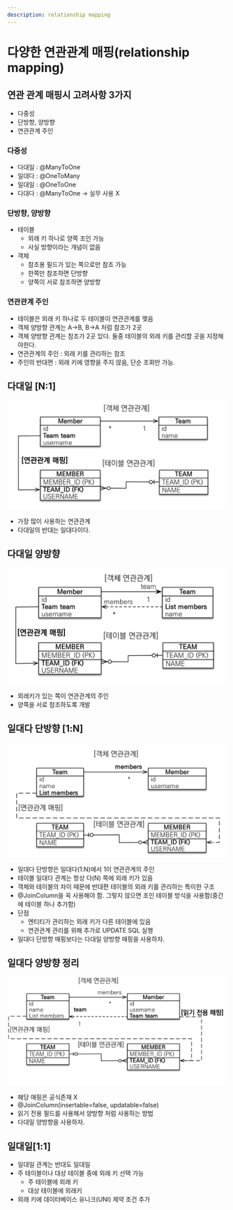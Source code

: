 ```yaml
---
description: relationship mapping
---
```


# 다양한 연관관계 매핑(relationship mapping)

## 연관 관계 매핑시 고려사항 3가지

* 다중성
* 단방향, 양방향
* 연관관계 주인&#x20;



### 다중성

* 다대일 : @ManyToOne&#x20;
* 일대다 : @OneToMany&#x20;
* 일대일 : @OneToOne&#x20;
* 다대다 : @ManyToOne -> 실무 사용 X

### 단방향, 양방향

* 테이블
  * 외래 키 하나로 양쪽  조인 가능
  * 사실  방향이라는 개념이 없음
* 객체
  * 참조용 필드가 있는 쪽으로만 참조 가능
  * 한쪽만 참조하면 단방향
  * 양쪽이 서로 참조하면 양방향

### 연관관계 주인

* 테이블은 외래 키 하나로 두 테이블이 연관관계를 맺음
* 객체 양방향 관계는 A->B, B->A 처럼 참조가 2곳
* 객체 양방향 관계는 참조가 2곳 있다. 둘중 테이블의 외래 키를 관리할 곳을 지정해야한다.
* 연관관계의 주인 : 외래 키를 관리하는 참조
* 주인의 반대편 : 외래 키에 영향을 주지 않음, 단순 조회만 가능.

## 다대일 \[N:1]&#x20;

![](<../.gitbook/assets/image (2) (1) (1) (1) (1).png>)

* 가장 많이 사용하는 연관관계
* 다대일의 반대는 일대다이다.

## 다대일 양방향

![](<../.gitbook/assets/image (3) (1) (1) (1) (1).png>)

* 외래키가 있는 쪽이 연관관계의 주인
* 양쪽을 서로 참조하도록 개발

## 일대다  단방향 \[1:N]&#x20;

![](<../.gitbook/assets/image (1) (1) (1) (1) (1) (1) (1) (1) (1).png>)

* 일대다 단방향은 일대다(1:N)에서 1이 연관관계의 주인
* 테이블 일대다 관계는 항상 다(N) 쪽에 외래 키가 있음
* 객체와 테이블의 차이 때문에 반대편 테이블의 외래 키를 관리하는 특이한 구조
* @JoinColumn을 꼭 사용해야 함. 그렇지 않으면 조인 테이블 방식을 사용함(중간에 테이블 하나 추가함)
* 단점
  * 엔티티가 관리하는 외래 키가 다른 테이블에 있음
  * 연관관계 관리를 위해 추가로 UPDATE SQL 실행
* 일대다 단방향 매핑보다는 다대일 양방향 매핑을 사용하자.

## 일대다 양방향 정리

![](<../.gitbook/assets/image (4) (1) (1) (1) (1) (1) (1) (1) (1).png>)

* 해당 매핑은 공식존재 X
* @JoinColumn(insertable=false, updatable=false)
* 읽기 전용 필드를 사용해서 양방향 처럼 사용하는 방법
* 다대일 양방향을 사용하자.

## 일대일\[1:1]

* 일대일 관계는 반대도 일대일
* 주 테이블이나 대상 테이블 중에 외래 키 선택 가능
  * 주 테이블에 외래 키
  * 대상 테이블에 외래키
* 외래 키에 데이터베이스 유니크(UNI) 제약 조건 추가
